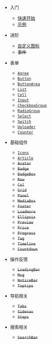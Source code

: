 
* 入门

  * [快速开始](quickstart.md)
  * [示例](https://github.com/kankungyip/weui-mpvue/tree/master/example ':target=_blank')

* 进阶

  * [自定义图标](iconfont.md)
  * <del>事件</del>

* 表单

  * [`Agree`](agree.md)
  * [`Button`](button.md)
  * [`ButtonArea`](buttonarea.md)
  * [`List`](list.md)
  * [`Cell`](cell.md)
  * [`Input`](input.md)
  * [`CheckboxGroup`](checkboxgroup.md)
  * [`RadioGroup`](radiogroup.md)
  * [`Select`](select.md)
  * [`Switch`](switch.md)
  * [`Uploader`](uploader.md)
  * [`Counter`](counter.md)

* 基础组件

  * [`Icons`](icons.md)
  * [`Article`](article.md)
  * <del>`Avatar`</del>
  * <del>`Badge`</del>
  * <del>`BadgeBox`</del>
  * <del>`Row`</del>
  * <del>`Col`</del>
  * <del>`Grid`</del>
  * <del>`Panel`</del>
  * <del>`MediaBox`</del>
  * <del>`Footer`</del>
  * <del>`Loadmore`</del>
  * <del>`Ellipsis`</del>
  * <del>`Preview`</del>
  * <del>`Price`</del>
  * <del>`Progress`</del>
  * <del>`Tag`</del>
  * <del>`Timeline`</del>
  * <del>`Countdown`</del>

* 操作反馈

  * <del>`LoadingBar`</del>
  * <del>`Msg`</del>
  * <del>`NoticeBar`</del>
  * <del>`Toptips`</del>

* 导航相关

  * <del>`Tabs`</del>
  * <del>`Sidenav`</del>
  * <del>`Steps`</del>

* 搜索相关

  * <del>`SearchBar`</del>
